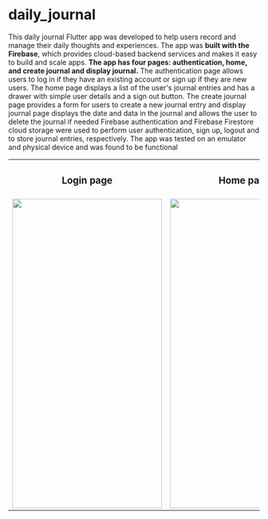 # daily_journal

This daily journal Flutter app was developed to help users record and manage their daily thoughts and experiences. The app was <b>built with the Firebase</b>, which provides cloud-based backend services and makes it easy to build and scale apps. <b>The app has four pages: authentication, home, and create journal and display journal.</b> The authentication page allows users to log in if they have an existing account or sign up if they are new users. The home page displays a list of the user's journal entries and has a drawer with simple user details and a sign out button. The create journal page provides a form for users to create a new journal entry and display journal page displays the date and data in the journal and allows the user to delete the journal if needed Firebase authentication and Firebase Firestore cloud storage were used to perform user authentication, sign up, logout and to store journal entries, respectively. The app was tested on an emulator and physical device and was found to be functional 



<table>
    <tr>
        <th><h3><b>Login page</b></h3></th>
        <th><h3><b>Home page</b></h3></th>
        <th><h3><b>Create journal page</b></h3></th>
        <th><h3><b>display journal page</b></h3></th>
    </tr>
    <tr>
        <td>
        <img src="https://user-images.githubusercontent.com/76153868/217683534-90918be8-cc01-4ff1-9ac8-174b59a7b833.png" width="300" height="620" />
        </td>
        <td>
        <img src="https://user-images.githubusercontent.com/76153868/217683616-1a2f3ef6-c05b-4468-a7a9-938fbfd919fd.png" width="300" height="620"/>
        </td>
        <td>
        <img src="https://user-images.githubusercontent.com/76153868/217683677-a62ee1e2-251a-407a-9698-6a9425d8fd60.png" width="300" height="620" />
        </td>
        <td>
        <img src="https://user-images.githubusercontent.com/76153868/217683690-9800ed5a-e813-45c6-baa3-9e51c3f74b7a.png" width="300" height="620" />
        </td>
    </tr>
</table>

